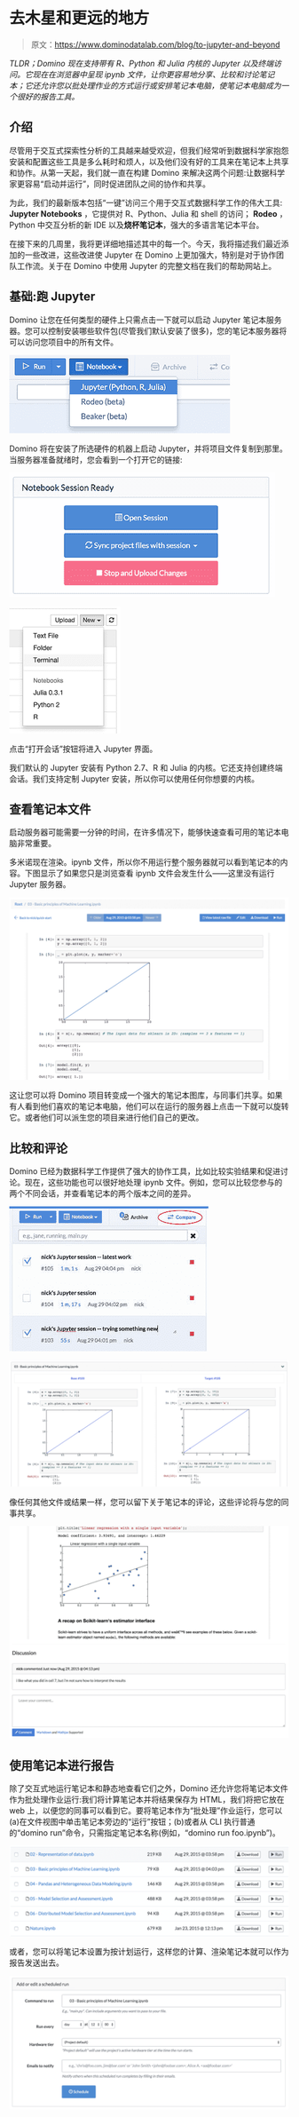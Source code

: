 # 去木星和更远的地方

> 原文：<https://www.dominodatalab.com/blog/to-jupyter-and-beyond>

*TLDR；Domino 现在支持带有 R、Python 和 Julia 内核的 Jupyter 以及终端访问。它现在在浏览器中呈现 ipynb 文件，让你更容易地分享、比较和讨论笔记本；它还允许您以批处理作业的方式运行或安排笔记本电脑，使笔记本电脑成为一个很好的报告工具。*

## 介绍

尽管用于交互式探索性分析的工具越来越受欢迎，但我们经常听到数据科学家抱怨安装和配置这些工具是多么耗时和烦人，以及他们没有好的工具来在笔记本上共享和协作。从第一天起，我们就一直在构建 Domino 来解决这两个问题:让数据科学家更容易“启动并运行”，同时促进团队之间的协作和共享。

为此，我们的最新版本包括“一键”访问三个用于交互式数据科学工作的伟大工具: **Jupyter Notebooks** ，它提供对 R、Python、Julia 和 shell 的访问； **Rodeo** ，Python 中交互分析的新 IDE 以及**烧杯笔记本**，强大的多语言笔记本平台。

在接下来的几周里，我将更详细地描述其中的每一个。今天，我将描述我们最近添加的一些改进，这些改进使 Jupyter 在 Domino 上更加强大，特别是对于协作团队工作流。关于在 Domino 中使用 Jupyter 的完整文档在我们的帮助网站上。

## 基础:跑 Jupyter

Domino 让您在任何类型的硬件上只需点击一下就可以启动 Jupyter 笔记本服务器。您可以控制安装哪些软件包(尽管我们默认安装了很多)，您的笔记本服务器将可以访问您项目中的所有文件。

![Selecting Jupyter in Domino](img/8561c6c9a840da527333d8c402ab75bd.png)

Domino 将在安装了所选硬件的机器上启动 Jupyter，并将项目文件复制到那里。当服务器准备就绪时，您会看到一个打开它的链接:

![Notebook session ready in Domino](img/52b55d96bbfc7663de0ff6141290362e.png)

![Selecting terminal](img/9407ab4cbc72451ecdf5025e0d3b42f7.png)

点击“打开会话”按钮将进入 Jupyter 界面。

我们默认的 Jupyter 安装有 Python 2.7、R 和 Julia 的内核。它还支持创建终端会话。我们支持定制 Jupyter 安装，所以你可以使用任何你想要的内核。

## 查看笔记本文件

启动服务器可能需要一分钟的时间，在许多情况下，能够快速查看可用的笔记本电脑非常重要。

多米诺现在渲染。ipynb 文件，所以你不用运行整个服务器就可以看到笔记本的内容。下图显示了如果您只是浏览查看 ipynb 文件会发生什么——这里没有运行 Jupyter 服务器。

![Browsing an ipynb file without server connection](img/dd5c2fb9e77e72736709b05d856e0b2c.png)

这让您可以将 Domino 项目转变成一个强大的笔记本图库，与同事们共享。如果有人看到他们喜欢的笔记本电脑，他们可以在运行的服务器上点击一下就可以旋转它。或者他们可以派生您的项目来进行他们自己的更改。

## 比较和评论

Domino 已经为数据科学工作提供了强大的协作工具，比如比较实验结果和促进讨论。现在，这些功能也可以很好地处理 ipynb 文件。例如，您可以比较您参与的两个不同会话，并查看笔记本的两个版本之间的差异。

![Comparing and commenting on notebooks in Domino](img/4aefe63191731f5a24bf328279771e29.png)

![Comparing two different notebooks](img/c2119ee09941263544d186d3214858fa.png)

像任何其他文件或结果一样，您可以留下关于笔记本的评论，这些评论将与您的同事共享。

![Commenting on a notebook](img/14400b242cab0ba93c59e13d003c4f70.png)

## 使用笔记本进行报告

除了交互式地运行笔记本和静态地查看它们之外，Domino 还允许您将笔记本文件作为批处理作业运行:我们将计算笔记本并将结果保存为 HTML，我们将把它放在 web 上，以便您的同事可以看到它。要将笔记本作为“批处理”作业运行，您可以(a)在文件视图中单击笔记本旁边的“运行”按钮；(b)或者从 CLI 执行普通的“domino run”命令，只需指定笔记本名称(例如，“domino run foo.ipynb”)。

![Reporting through notebooks in Domino](img/64471aa27f813d2b47fc0a0920da0a8d.png)

或者，您可以将笔记本设置为按计划运行，这样您的计算、渲染笔记本就可以作为报告发送出去。

![Run notebooks on schedule for reporting](img/2fdc12606609ee49e99a4db5c9c87bcb.png)